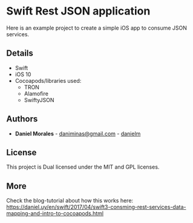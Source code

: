 # Swift Rest JSON application

Here is an example project to create a simple iOS app to consume JSON services.

## Details
- Swift
- iOS 10
- Cocoapods/libraries used: 
  - TRON
  - Alamofire
  - SwiftyJSON

## Authors

* **Daniel Morales** - <daniminas@gmail.com> - [danielm](https://github.com/danielm)

## License

This project is Dual licensed under the MIT and GPL licenses.

## More
Check the blog-tutorial about how this works here:
https://daniel.uy/en/swift/2017/04/swift3-consming-rest-services-data-mapping-and-intro-to-cocoapods.html
